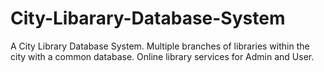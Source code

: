 # City-Libarary-Database-System
A City Library Database System. Multiple branches of libraries within the city with a common database. Online library services for Admin and User.
